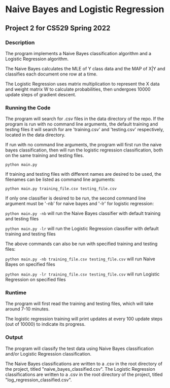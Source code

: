 # Naive Bayes and Logistic Regression

## Project 2 for CS529 Spring 2022

### Description

The program implements a Naive Bayes classification algorithm and a Logistic Regression algorithm.

The Naive Bayes calculates the MLE of Y class data and the MAP of X|Y and classifies each document one row at a time.

The Logistic Regression uses matrix multiplication to represent the X data and weight matrix W to calculate probabilities, then undergoes 10000 update steps of gradient descent.

### Running the Code

The program will search for .csv files in the data directory of the repo.
If the program is run with no command line arguments, the default training and testing files it will search for are 'training.csv' and 'testing.csv' respectively, located in the data directory.

If run with no command line arguments, the program will first run the naive bayes classification, then will run the logistic regression classification, both on the same training and testing files.

<code>python main.py</code>

If training and testing files with different names are desired to be used, the filenames can be listed as command line arguments:

<code>python main.py training_file.csv testing_file.csv</code>

If only one classifier is desired to be run, the second command line argument must be '-nb' for naive bayes and '-lr' for logistic regression:

<code>python main.py -nb</code> will run the Naive Bayes classifier with default training and testing files

<code>python main.py -lr</code> will run the Logistic Regression classifier with default training and testing files

The above commands can also be run with specified training and testing files: 

<code>python main.py -nb training_file.csv testing_file.csv</code> will run Naive Bayes on specified files

<code>python main.py -lr training_file.csv testing_file.csv</code> will run Logistic Regression on specified files

### Runtime

The program will first read the training and testing files, which will take around 7-10 minutes.

The logistic regression training will print updates at every 100 update steps (out of 10000) to indicate its progress.

### Output

The program will classify the test data using Naive Bayes classification and/or Logistic Regression classification.  

The Naive Bayes classifications are written to a .csv in the root directory of the project, titled "naive_bayes_classified.csv".
The Logistic Regression classifications are written to a .csv in the root directory of the project, titled "log_regression_classified.csv".
